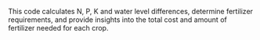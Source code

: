 This code calculates N, P, K and water level differences, determine fertilizer requirements, and provide insights into the total cost and amount of fertilizer needed for each crop.
